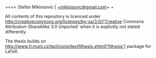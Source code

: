 ==== Stefan Miklosovic | +miklosovic@gmail.com+ +

All contents of this repository is licenced under http://creativecommons.org/licenses/by-sa/3.0/['Creative Commons Attribution-ShareAlike 3.0 Unported' when it is explicitly not stated differently.

The thesis builds on http://www.fi.muni.cz/tech/unix/tex/fithesis.xhtml['fithesis'] package for LaTeX.

